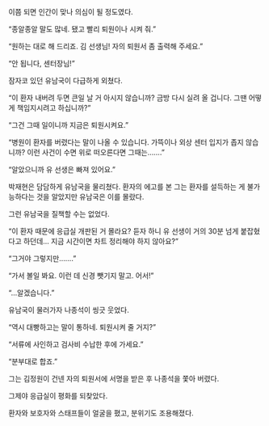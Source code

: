이쯤 되면 인간이 맞나 의심이 될 정도였다.

“종알종알 말도 많네. 됐고 빨리 퇴원이나 시켜 줘.”

“원하는 대로 해 드리죠. 김 선생님! 자의 퇴원서 좀 출력해 주세요.”

“안 됩니다, 센터장님!”

잠자코 있던 유남국이 다급하게 외쳤다.

“이 환자 내버려 두면 큰일 날 거 아시지 않습니까? 금방 다시 실려 올 겁니다. 그땐 어떻게 책임지시려고 하십니까?”

“그건 그때 일이니까 지금은 퇴원시켜요.”

“병원이 환자를 버렸다는 말이 나올 수 있습니다. 가뜩이나 외상 센터 입지가 좁지 않습니까? 이런 사건이 수면 위로 떠오른다면 그때는…….”

“알았으니까 유 선생은 빠져 있어요.”

박재현은 담담하게 유남국을 물리쳤다. 환자의 에고를 본 그는 환자를 설득하는 게 불가능하다는 것을 알았지만 유남국은 이를 몰랐다.

그런 유남국을 질책할 수는 없었다.

“이 환자 때문에 응급실 개판된 거 몰라요? 듣자 하니 유 선생이 거의 30분 넘게 붙잡혔다고 하던데… 지금 시간이면 차트 정리해야 하지 않아요?”

“그거야 그렇지만…….”

“가서 볼일 봐요. 이런 데 신경 뺏기지 말고. 어서!”

“…알겠습니다.”

유남국이 물러가자 나종석이 씽긋 웃었다.

“역시 대빵하고는 말이 통하네. 퇴원시켜 줄 거지?”

“서류에 사인하고 검사비 수납한 후에 가세요.”

“분부대로 합죠.”

그는 김정원이 건넨 자의 퇴원서에 서명을 받은 후 나종석을 쫓아 버렸다.

그제야 응급실이 평화를 되찾았다.

환자와 보호자와 스태프들이 얼굴을 폈고, 분위기도 조용해졌다.